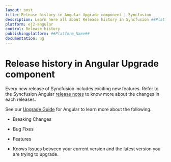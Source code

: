 ```yaml
---
layout: post
title: Release history in Angular Upgrade component | Syncfusion
description: Learn here all about Release history in Syncfusion ##Platform_Name## Upgrade component of Syncfusion Essential JS 2 and more.
platform: ej2-angular
control: Release history 
publishingplatform: ##Platform_Name##
documentation: ug
---
```


# Release history in Angular Upgrade component

Every new release of Syncfusion includes exciting new features. Refer to the Syncfusion Angular [release notes](https://ej2.syncfusion.com/angular/documentation/release-notes/index/) to know more about the changes in each releases.

See our [Upgrade Guide](https://help.syncfusion.com/upgrade-guide/angular-ui-components) for Angular to learn more about the following.

* Breaking Changes

* Bug Fixes

* Features

* Knows Issues between your current version and the latest version you are trying to upgrade.
